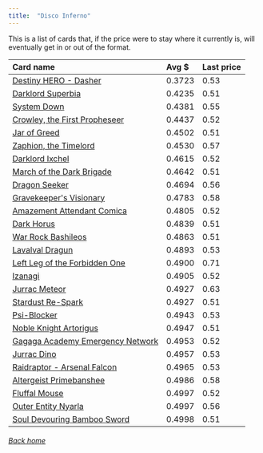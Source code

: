 ```yaml
---
title:  "Disco Inferno"
---
```


This is a list of cards that, if the price were to stay where it currently is, will eventually get in or out of the format.

| Card name | Avg $ | Last price |
| :-- | :-- | :-- |
[Destiny HERO - Dasher](https://db.ygoprodeck.com/card/?search=Destiny%20HERO%20-%20Dasher) | 0.3723 | 0.53 |
[Darklord Superbia](https://db.ygoprodeck.com/card/?search=Darklord%20Superbia) | 0.4235 | 0.51 |
[System Down](https://db.ygoprodeck.com/card/?search=System%20Down) | 0.4381 | 0.55 |
[Crowley, the First Propheseer](https://db.ygoprodeck.com/card/?search=Crowley,%20the%20First%20Propheseer) | 0.4437 | 0.52 |
[Jar of Greed](https://db.ygoprodeck.com/card/?search=Jar%20of%20Greed) | 0.4502 | 0.51 |
[Zaphion, the Timelord](https://db.ygoprodeck.com/card/?search=Zaphion,%20the%20Timelord) | 0.4530 | 0.57 |
[Darklord Ixchel](https://db.ygoprodeck.com/card/?search=Darklord%20Ixchel) | 0.4615 | 0.52 |
[March of the Dark Brigade](https://db.ygoprodeck.com/card/?search=March%20of%20the%20Dark%20Brigade) | 0.4642 | 0.51 |
[Dragon Seeker](https://db.ygoprodeck.com/card/?search=Dragon%20Seeker) | 0.4694 | 0.56 |
[Gravekeeper's Visionary](https://db.ygoprodeck.com/card/?search=Gravekeeper's%20Visionary) | 0.4783 | 0.58 |
[Amazement Attendant Comica](https://db.ygoprodeck.com/card/?search=Amazement%20Attendant%20Comica) | 0.4805 | 0.52 |
[Dark Horus](https://db.ygoprodeck.com/card/?search=Dark%20Horus) | 0.4839 | 0.51 |
[War Rock Bashileos](https://db.ygoprodeck.com/card/?search=War%20Rock%20Bashileos) | 0.4863 | 0.51 |
[Lavalval Dragun](https://db.ygoprodeck.com/card/?search=Lavalval%20Dragun) | 0.4893 | 0.53 |
[Left Leg of the Forbidden One](https://db.ygoprodeck.com/card/?search=Left%20Leg%20of%20the%20Forbidden%20One) | 0.4900 | 0.71 |
[Izanagi](https://db.ygoprodeck.com/card/?search=Izanagi) | 0.4905 | 0.52 |
[Jurrac Meteor](https://db.ygoprodeck.com/card/?search=Jurrac%20Meteor) | 0.4927 | 0.63 |
[Stardust Re-Spark](https://db.ygoprodeck.com/card/?search=Stardust%20Re-Spark) | 0.4927 | 0.51 |
[Psi-Blocker](https://db.ygoprodeck.com/card/?search=Psi-Blocker) | 0.4943 | 0.53 |
[Noble Knight Artorigus](https://db.ygoprodeck.com/card/?search=Noble%20Knight%20Artorigus) | 0.4947 | 0.51 |
[Gagaga Academy Emergency Network](https://db.ygoprodeck.com/card/?search=Gagaga%20Academy%20Emergency%20Network) | 0.4953 | 0.52 |
[Jurrac Dino](https://db.ygoprodeck.com/card/?search=Jurrac%20Dino) | 0.4957 | 0.53 |
[Raidraptor - Arsenal Falcon](https://db.ygoprodeck.com/card/?search=Raidraptor%20-%20Arsenal%20Falcon) | 0.4965 | 0.53 |
[Altergeist Primebanshee](https://db.ygoprodeck.com/card/?search=Altergeist%20Primebanshee) | 0.4986 | 0.58 |
[Fluffal Mouse](https://db.ygoprodeck.com/card/?search=Fluffal%20Mouse) | 0.4997 | 0.52 |
[Outer Entity Nyarla](https://db.ygoprodeck.com/card/?search=Outer%20Entity%20Nyarla) | 0.4997 | 0.56 |
[Soul Devouring Bamboo Sword](https://db.ygoprodeck.com/card/?search=Soul%20Devouring%20Bamboo%20Sword) | 0.4998 | 0.51 |

###### [Back home](index)